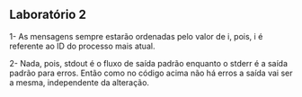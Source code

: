 ## Laboratório 2

1- As mensagens sempre estarão ordenadas pelo valor de i, pois, i é referente ao ID do processo mais atual.

2- Nada, pois, stdout é o fluxo de saída padrão enquanto o stderr é a saída padrão para erros. Então como no código acima não há erros a saída vai ser a mesma, independente da alteração.
